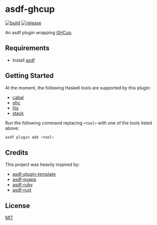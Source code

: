 # asdf-ghcup

[![build](https://github.com/sestrella/asdf-ghcup/actions/workflows/build.yml/badge.svg)](https://github.com/sestrella/asdf-ghcup/actions/workflows/build.yml)
[![release](https://github.com/sestrella/asdf-ghcup/actions/workflows/release.yml/badge.svg)](https://github.com/sestrella/asdf-ghcup/actions/workflows/release.yml)

An asdf plugin wrapping [GHCup](https://www.haskell.org/ghcup).

## Requirements

- Install [asdf](https://github.com/asdf-vm/asdf)

## Getting Started

At the moment, the following Haskell tools are supported by this plugin:

- [cabal](https://www.haskell.org/cabal)
- [ghc](https://www.haskell.org/ghc)
- [hls](https://github.com/haskell/haskell-language-server)
- [stack](https://docs.haskellstack.org/en/stable/README)

Run the following command replacing `<tool>` with one of the tools listed
above:

```sh
asdf plugin add <tool>
```

## Credits

This project was heavily inspired by:

- [asdf-plugin-template](https://github.com/asdf-vm/asdf-plugin-template)
- [asdf-pyapp](https://github.com/amrox/asdf-pyapp)
- [asdf-ruby](https://github.com/asdf-vm/asdf-ruby)
- [asdf-rust](https://github.com/asdf-community/asdf-rust)

## License

[MIT](LICENSE)
